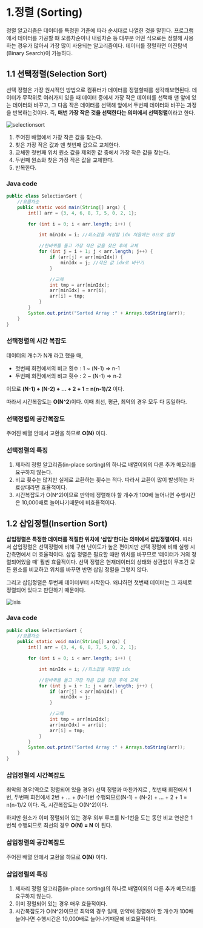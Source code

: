 # 1.정렬 (Sorting)

정렬 알고리즘은 데이터를 특정한 기준에 따라 순서대로 나열한 것을 말한다. 프로그램에서 데이터를 가공할 떄 오름차순이나 내림차순 등 대부분 어떤 식으로든 정렬해 사용하는 경우가 많아서 가장 많이 사용되는 알고리즘이다. 데이터를 정렬하면 이진탐색(Binary Search)이 가능하다.

## 1.1 선택정렬(Selection Sort)

선택 정렬은 가장 원시적인 방법으로 컴퓨터가 데이터를 정렬할때를 생각해보면된다. 데이터가 무작위로 여러가지 있을 때 데이터 중에서 가장 작은 데이터를 선택해 맨 앞에 있는 데이터와 바꾸고, 그 다음 작은 데이터를 선택해 앞에서 두번째 데이터와 바꾸는 과정을 반복하는것이다. 즉, **매번 가장 작은 것을 선택한다는 의미에서 선택정렬**이라고 한다.

![selectionsort](https://github.com/princenim/TIL/assets/59499600/1248efff-7404-4cc6-9351-a10f6e778a02)

1. 주어진 배열에서 가장 작은 값을 찾는다.
2. 찾은 가장 작은 값과 맨 첫번째 값으로 교체한다.
3. 교체한 첫번째 위치 원소 값을 제외한 값 중에서 가장 작은 값을 찾는다.
4. 두번째 원소와 찾은 가장 작은 값을 교체한다.
5. 반복한다.

### Java code

```java
public class SelectionSort {
    //오름차순
    public static void main(String[] args) {
        int[] arr = {3, 4, 6, 8, 7, 5, 0, 2, 1};

        for (int i = 0; i < arr.length; i++) {

            int minIdx = i; //최소값을 저장할 idx 처음에는 0으로 설정

            //한바퀴를 돌고 가장 작은 값을 찾은 후에 교체
            for (int j = i + 1; j < arr.length; j++) {
                if (arr[j] < arr[minIdx]) {
                    minIdx = j; //작은 값 idx로 바꾸기 
                }

                //교체
                int tmp = arr[minIdx];
                arr[minIdx] = arr[i];
                arr[i] = tmp;
            }
        }
        System.out.print("Sorted Array :" + Arrays.toString(arr));
    }
}
```

### 선택정렬의 시간 복잡도

데이터의 개수가 N개 라고 했을 때,

- 첫번째 회전에서의 비교 횟수 : 1 ~ (N-1) ⇒ n-1
- 두번째 회전에서의 비교 횟수 : 2 ~ (N-1) ⇒ n-2

이므로 **(N-1) + (N-2) + … + 2 + 1 = n(n-1)/2** 이다.

따라서 시간복잡도는 **O(N^2**)이다. 이때 최선, 평균, 최악의 경우 모두 다 동일하다.

### 선택정렬의 공간복잡도

주어진 배열 안에서 교환을 하므로 **O(N)** 이다.

### 선택정렬의 특징

1. 제자리 정렬 알고리즘(in-place sorting)의 하나로 배열이외의 다른 추가 메모리를 요구하지 않는다.
2. 비교 횟수는 많지만 실제로 교환하는 횟수는 적다. 따라서 교환이 많이 발생하는 자료상태라면 효율적이다.
3. 시간복잡도가 O(N^2)이므로 만약에 정렬해야 할 개수가 100배 늘어나면 수행시간은 10,000배로 늘어나기때문에 비효율적이다.
## 1.2 삽입정렬(Insertion Sort)

**삽입정렬은 특정한 데이터를 적절한 위치에 ‘삽입’한다는 의미에서 삽입정렬이다.** 따라서 삽입정렬은 선택정렬에 비해 구현 난이도가 높은 편이지만 선택 정렬에 비해 실행 시간측면에서 더 효율적이다. 삽입 정렬은 필요할 때만 위치를 바꾸므로 ‘데이터가 거의 정렬되어있을 때’ 훨씬 효율적이다. 선택 정렬은 현재데이터의 상태와 상관없이 무조건 모든 원소를 비교하고 위치를 바꾸면 반면 삽입 정렬을 그렇지 않다.

그리고 삽입정렬은 두번째 데이터부터 시작한다. 왜냐하면 첫번쨰 데이터는 그 자체로 정렬되어 있다고 판단하기 때문이다.

![isis](https://github.com/princenim/TIL/assets/59499600/ace9ec2c-9983-44bb-b080-1feff9aa75c8)

### Java code

```java
public class SelectionSort {
    //오름차순
    public static void main(String[] args) {
        int[] arr = {3, 4, 6, 8, 7, 5, 0, 2, 1};

        for (int i = 0; i < arr.length; i++) {

            int minIdx = i; //최소값을 저장할 idx

            //한바퀴를 돌고 가장 작은 값을 찾은 후에 교체
            for (int j = i + 1; j < arr.length; j++) {
                if (arr[j] < arr[minIdx]) {
                    minIdx = j;
                }

                //교체
                int tmp = arr[minIdx];
                arr[minIdx] = arr[i];
                arr[i] = tmp;
            }
        }
        System.out.print("Sorted Array :" + Arrays.toString(arr));
    }
}
```

### 삽입정렬의 시간복잡도

최악의 경우(역으로 정렬되어 있을 경우) 선택 정렬과 마찬가지로 ,
첫번째 회전에서 1번, 두번째 회전에서 2번 +  … + (N-1)번 수행되므로(N-1) + (N-2) + … + 2 + 1 = n(n-1)/2 이다. 즉, 시간복잡도는 O(N^2)이다.

하지만 원소가 이미 정렬되어 있는 경우 외부 루프를 N-1번을 도는 동안 비교 연산은 1번씩 수행되므로 최선의 경우 **O(N) = N** 이 된다.

### 삽입정렬의 공간복잡도

주어진 배열 안에서 교환을 하므로 **O(N)** 이다.

### 삽입정렬의 특징

1. 제자리 정렬 알고리즘(in-place sorting)의 하나로 배열이외의 다른 추가 메모리를 요구하지 않는다.
2. 이미 정렬되어 있는 경우 매우 효율적이다.
3. 시간복잡도가 O(N^2)이므로 최악의 경우 일때, 만약에 정렬해야 할 개수가 100배 늘어나면 수행시간은 10,000배로 늘어나기때문에 비효율적이다.
